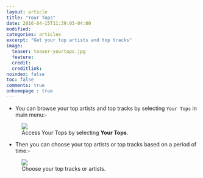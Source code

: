```yaml
---
layout: article
title: "Your Tops"
date: 2016-04-15T11:39:03-04:00
modified:
categories: articles
excerpt: "Get your top artists and top tracks"
image:
  teaser: teaser-yourtops.jpg
  feature:
  credit: 
  creditlink:
noindex: false
toc: false
comments: true
onhomepage : true
---
```


* You can browse your top artists and top tracks by selecting `Your Tops` in main menu:-

<figure>
	<img src="{{ site.url }}/images/yourtops1.jpg"></a>
	<figcaption>Access Your Tops by selecting <b>Your Tops</b>.</figcaption>
</figure>

* Then you can choose your top artists or top tracks based on a period of time:-

<figure>
	<img src="{{ site.url }}/images/yourtops2.jpg"></a>
	<figcaption>Choose your top tracks or artists.</figcaption>
</figure>
